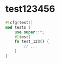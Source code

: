 <!-- ---
title: Rust lang
subtitle: rs
date: 2020-10-14
bigimg: [{src: "/primitives/img/unsplash-josiah-ingels.jpg", desc: "Path"}]
--- -->

# test123456

```rs
#[cfg(test)]
mod tests {
    use super::*;
    #[test]
    fn test_123() {
        // ...
    }
}
```
